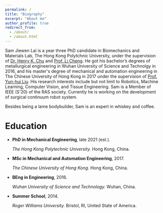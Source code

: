 ```yaml
---
permalink: /
title: "Biography"
excerpt: "About me"
author_profile: true
redirect_from: 
  - /about/
  - /about.html
---
```


Sam Jiewen Lai is a year three PhD candidate in Biomechanics and Materials Lab, The Hong Kong Polytchnic University, under the supervision of [Dr. Henry K. Chu](https://www.polyu.edu.hk/me/people/academic-teaching-staff/chu-kar-hang-henry-dr/) and [Prof. Li Cheng](https://www.polyu.edu.hk/me/people/academic-teaching-staff/cheng-li-prof/). He got his bachelor’s degrees of metallurgical engineering in Wuhan University of Science and Technolgy in 2016, and his master's degree of mechanical and automation engineering in The Chinese University of Hong Kong in 2017 under the supervision of [Prof. Yun-hui Liu](http://www.mae.cuhk.edu.hk/people/list.php?name=yhliu). His research interests include but not limit to Robotics, Machine Learning, Computer Vision, and Tissue Engineering. Sam is a Member of IEEE (S'20) of the RAS society. Currently he is working on the development of surgical continuum robot system.

Besides being a lame bodybuilder, Sam is an expert in whiskey and coffee.




Education
======
+ **PhD in Mechanical Engineering**, late 2021 (est.).

  _The Hong Kong Polytechnic University._
  Hong Kong, China.


+ **MSc in Mechanical and Automation Engineering**, 2017.

  _The Chinese University of Hong Kong._
  Hong Kong, China.


+ **BEng in Engineering**, 2016.

  _Wuhan University of Science and Technology._
  Wuhan, China.

+ **Summer School**, 2014.

  _Roger Williams University._
  Bristol, RI, United State of America.


